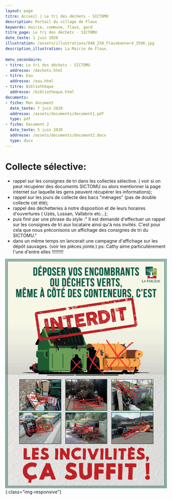 ```yaml
---
layout: page
titre: Accueil | Le tri des déchets - SICTOMU
description: Portail du village de Flaux
keywords: mairie, commune, flaux, gard
titre_page: Le tri des déchets - SICTOMU
date_texte: 1 juin 2020
illustration: /assets/illustrations/940_250_Flauxbanner4_3596.jpg
description_illustration: La Mairie de Flaux.

menu_secondaire:
- titre: Le tri des déchets - SICTOMU
  addresse: /dechets.html
- titre: Eau
  addresse: /eau.html
- titre: Bibliothèque
  addresse: /bibliotheque.html
documents:
- fiche: Mon document
  date_texte: 7 juin 2020
  addresse: /assets/documents/document1.pdf
  type: pdf
- fiche: Document 2
  date_texte: 5 juin 2020
  addresse: /assets/documents/document2.docx
  type: docx
---
```


# Collecte sélective:

- rappel sur les consignes de tri dans les collectes sélective. ( voir si on peut récupérer des documents SICTOMU ou alors mentionner la page internet sur laquelle les gens peuvent récupérer les informations);
- rappel sur les jours de collecte des bacs "ménages" (pas de double collecte cet été);
- rappel des déchetteries à notre disposition et de leurs horaires d'ouvertures ( Uzès, Lussan, Vallabrix etc...);
- puis finir par une phrase du style :" Il est demandé d'effectuer un rappel sur les consignes de tri aux locataire ainsi qu'à nos invités. C'est pour cela que nous préconisons un affichage des consignes de tri du SICTOMU."
- dans un même temps on lancerait une campagne d'affichage sur les dépôt sauvages. (voir les pièces jointe.) ps: Cathy aime particulièrement l'une d'entre elles !!!!!!!!!


![depot sauvage](assets/images/lafarlede-depots-sauvage.png){:class="img-responsive"}

